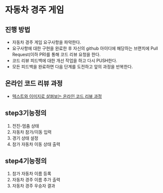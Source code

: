 # 자동차 경주 게임
## 진행 방법
* 자동차 경주 게임 요구사항을 파악한다.
* 요구사항에 대한 구현을 완료한 후 자신의 github 아이디에 해당하는 브랜치에 Pull Request(이하 PR)를 통해 코드 리뷰 요청을 한다.
* 코드 리뷰 피드백에 대한 개선 작업을 하고 다시 PUSH한다.
* 모든 피드백을 완료하면 다음 단계를 도전하고 앞의 과정을 반복한다.

## 온라인 코드 리뷰 과정
* [텍스트와 이미지로 살펴보는 온라인 코드 리뷰 과정](https://github.com/next-step/nextstep-docs/tree/master/codereview)

## step3기능정의
1. 전진-멈춤 상태
2. 자동차 참가/이동 입력 
3. 경기 상태 설정
4. 참가 자동차 이동 상태 출력 

## step4기능정의
1. 참가 자동차 이름 등록
2. 자동차 경주 이름 추가 출력
3. 자동차 경주 우승자 결과